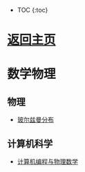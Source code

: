 * TOC
{:toc}

# [返回主页](../index.md)
# 数学物理

## 物理

- [玻尔兹曼分布](./Boltzmann_distribution/index.md)

## 计算机科学

- [计算机编程与物理数学](./computational_programming/index.md)
